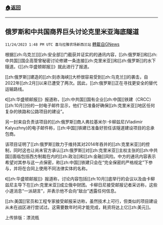 ###  [:house:返回](README.md)
---


## 俄罗斯和中共国商界巨头讨论克里米亚海底隧道
`11/24/2023 1:48 PM UTC 喜马拉雅农场新西兰站` [轉載自GNews](https://gnews.org/articles/2033347)

根据[[zh:乌克兰]][[zh:安全部]]门截获并证实的的通讯内容，[[zh:俄罗斯]]和[[zh:中共国]]国企高管曾秘密讨论修建一条连接[[zh:克里米亚]]和[[zh:俄罗斯]]的水下隧道。《[[zh:华盛顿邮报]]》就此进行了报道。

[[zh:俄罗斯]]建造的[[zh:刻赤海峡]]大桥很容易受到[[zh:乌克兰]]的袭击，自2022年[[zh:2月]]以来已遭受了两次。因此，[[zh:俄罗斯]]正在寻找更安全的替代运输路线。

《[[zh:华盛顿邮报]]》报道称，[[zh:中共国]]国有企业[[zh:中国]]铁建（CRCC）[[zh:10月]]份的一封电子邮件显示，他们“已准备好确保[[zh:克里米亚]]地区任何复杂的铁路和公路项目的建设”。

另一封来自负责该项目的[[zh:俄罗斯]]商人弗拉基米尔·卡柳兹尼(Vladimir Kalyuzhny)的电子邮件称，[[zh:中国]]铁建已准备好担任该隧道建设项目的总承包商。

该项目证明了[[zh:俄罗斯]]致力于维持其对2014年吞并的[[zh:克里米亚]]的控制，同时这也让尚未官方承认[[zh:俄罗斯]]对[[zh:克里米亚]]主权主张的[[zh:中共国]]面临包括西方制裁在内的[[zh:政治]]和[[zh:金融]]风险。中方的通讯内容表示希望对其参与这一点保密，称[[zh:中国]]铁建只会在“完全保密的严格规定”下参与，并将在合同上使用不同法律实体的名称。

《[[zh:华盛顿邮报]]》报道称，讨论内容包括[[zh:10月]]底举行的会议以及由卡柳兹尼主导下在[[zh:克里米亚]]成立俄中财团。卡柳日尼接受邮报记者采访称，这些小道消息“一派胡言”，并表示他不会向“敌台”透露任何信息。

[[zh:美国]]官员和工程专家接受邮报采访称，虽然技术上可行，但类似的项目建设从未在战区进行尝试过。这需要数年时间才能完成，耗资将达上亿[[zh:美元]]。

上传排版：漂流瓶
